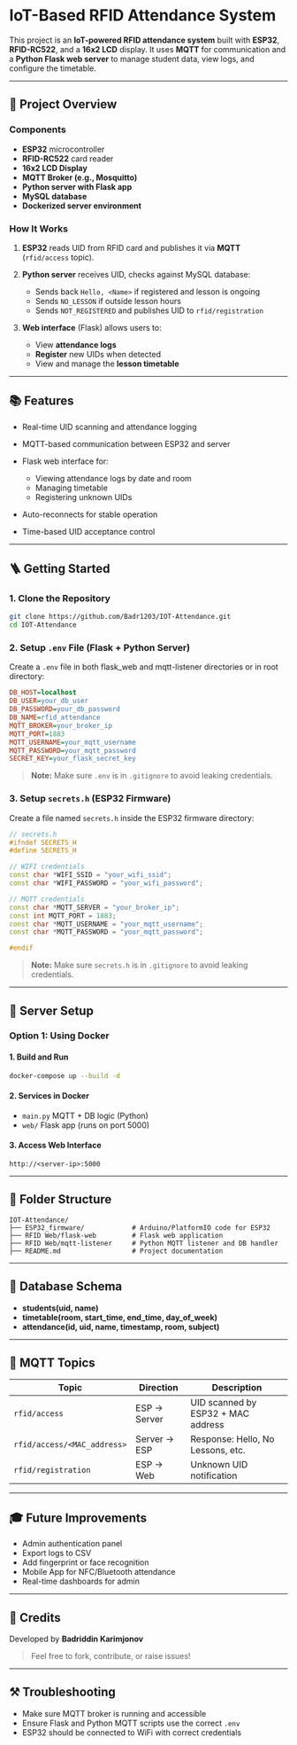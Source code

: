 # IoT-Based RFID Attendance System

This project is an **IoT-powered RFID attendance system** built with **ESP32**, **RFID-RC522**, and a **16x2 LCD** display. It uses **MQTT** for communication and a **Python Flask web server** to manage student data, view logs, and configure the timetable.

---

## 🚀 Project Overview

### Components

* **ESP32** microcontroller
* **RFID-RC522** card reader
* **16x2 LCD Display**
* **MQTT Broker (e.g., Mosquitto)**
* **Python server with Flask app**
* **MySQL database**
* **Dockerized server environment**

### How It Works

1. **ESP32** reads UID from RFID card and publishes it via **MQTT** (`rfid/access` topic).
2. **Python server** receives UID, checks against MySQL database:

   * Sends back `Hello, <Name>` if registered and lesson is ongoing
   * Sends `NO_LESSON` if outside lesson hours
   * Sends `NOT_REGISTERED` and publishes UID to `rfid/registration`
3. **Web interface** (Flask) allows users to:

   * View **attendance logs**
   * **Register** new UIDs when detected
   * View and manage the **lesson timetable**

---

## 📚 Features

* Real-time UID scanning and attendance logging
* MQTT-based communication between ESP32 and server
* Flask web interface for:

  * Viewing attendance logs by date and room
  * Managing timetable
  * Registering unknown UIDs
* Auto-reconnects for stable operation
* Time-based UID acceptance control

---

## 🪜 Getting Started

### 1. Clone the Repository

```bash
git clone https://github.com/Badr1203/IOT-Attendance.git
cd IOT-Attendance
```

### 2. Setup `.env` File (Flask + Python Server)

Create a `.env` file in both flask_web and mqtt-listener directories or in root directory:

```ini
DB_HOST=localhost
DB_USER=your_db_user
DB_PASSWORD=your_db_password
DB_NAME=rfid_attendance
MQTT_BROKER=your_broker_ip
MQTT_PORT=1883
MQTT_USERNAME=your_mqtt_username
MQTT_PASSWORD=your_mqtt_password
SECRET_KEY=your_flask_secret_key
```
> **Note:** Make sure `.env` is in `.gitignore` to avoid leaking credentials.

### 3. Setup `secrets.h` (ESP32 Firmware)

Create a file named `secrets.h` inside the ESP32 firmware directory:

```cpp
// secrets.h
#ifndef SECRETS_H
#define SECRETS_H

// WIFI credentials
const char *WIFI_SSID = "your_wifi_ssid";
const char *WIFI_PASSWORD = "your_wifi_password";

// MQTT credentials
const char *MQTT_SERVER = "your_broker_ip";
const int MQTT_PORT = 1883;
const char *MQTT_USERNAME = "your_mqtt_username";
const char *MQTT_PASSWORD = "your_mqtt_password";

#endif
```

> **Note:** Make sure `secrets.h` is in `.gitignore` to avoid leaking credentials.

---

## 🚧 Server Setup

### Option 1: Using Docker

#### 1. Build and Run

```bash
docker-compose up --build -d
```

#### 2. Services in Docker

* `main.py` MQTT + DB logic (Python)
* `web/` Flask app (runs on port 5000)

#### 3. Access Web Interface

```
http://<server-ip>:5000
```

---

## 📆 Folder Structure

```
IOT-Attendance/
├── ESP32_firmware/            # Arduino/PlatformIO code for ESP32
├── RFID Web/flask-web         # Flask web application 
├── RFID Web/mqtt-listener     # Python MQTT listener and DB handler
├── README.md                  # Project documentation
```

---

## 📝 Database Schema

* **students(uid, name)**
* **timetable(room, start\_time, end\_time, day\_of\_week)**
* **attendance(id, uid, name, timestamp, room, subject)**

---

## 🚨 MQTT Topics

| Topic                       | Direction    | Description                        |
| --------------------------- | ------------ | ---------------------------------- |
| `rfid/access`               | ESP → Server | UID scanned by ESP32 + MAC address |
| `rfid/access/<MAC_address>` | Server → ESP | Response: Hello, No Lessons, etc.  |
| `rfid/registration`         | ESP →    Web | Unknown UID notification           |

---

## 🎓 Future Improvements

* Admin authentication panel
* Export logs to CSV
* Add fingerprint or face recognition
* Mobile App for NFC/Bluetooth attendance
* Real-time dashboards for admin

---

## 🙏 Credits

Developed by **Badriddin Karimjonov**

> Feel free to fork, contribute, or raise issues!

---

## ⚒ Troubleshooting

* Make sure MQTT broker is running and accessible
* Ensure Flask and Python MQTT scripts use the correct `.env`
* ESP32 should be connected to WiFi with correct credentials
